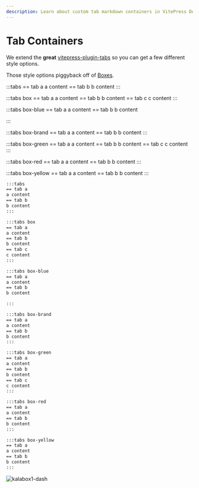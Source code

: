 ```yaml
---
description: Learn about custom tab markdown containers in VitePress Default Theme +
---
```


# Tab Containers

We extend the **great** [vitepress-plugin-tabs](https://vitepress-plugins.sapphi.red/tabs/) so you can get a few different style options.

Those style options piggyback off of [Boxes](./boxes.md).

:::tabs
== tab a
a content
== tab b
b content
:::

:::tabs box
== tab a
a content
== tab b
b content
== tab c
c content
:::

:::tabs box-blue
== tab a
a content
== tab b
b content

:::

:::tabs box-brand
== tab a
a content
== tab b
b content
:::

:::tabs box-green
== tab a
a content
== tab b
b content
== tab c
c content
:::

:::tabs box-red
== tab a
a content
== tab b
b content
:::

:::tabs box-yellow
== tab a
a content
== tab b
b content
:::


```md
:::tabs
== tab a
a content
== tab b
b content
:::

:::tabs box
== tab a
a content
== tab b
b content
== tab c
c content
:::

:::tabs box-blue
== tab a
a content
== tab b
b content

:::

:::tabs box-brand
== tab a
a content
== tab b
b content
:::

:::tabs box-green
== tab a
a content
== tab b
b content
== tab c
c content
:::

:::tabs box-red
== tab a
a content
== tab b
b content
:::

:::tabs box-yellow
== tab a
a content
== tab b
b content
:::
```

![kalabox1-dash](https://thinktandem.io/images/articles/kalabox1.png "Kalabox V1 Dashboard")
